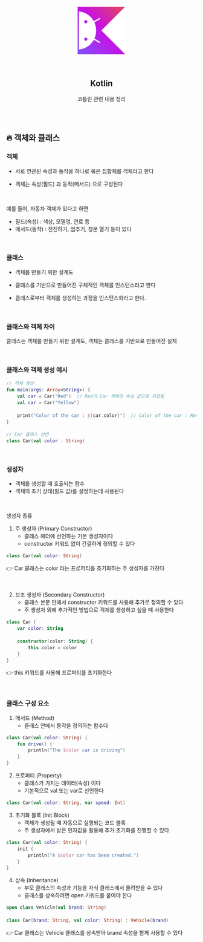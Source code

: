 <div align="center">
  <p>
    <img src="../README.assets/kotlin-hero.png">
  </p>
  <br>
  <h2>Kotlin</h2>
  <p>코틀린 관련 내용 정리</p>
  <br>
  <br>
</div>

## 🔥 객체와 클래스

### 객체

- 서로 연관된 속성과 동작을 하나로 묶은 집합체를 객체라고 한다

- 객체는 속성(필드) 과 동작(메서드) 으로 구성된다

<br>

예를 들어, 자동차 객체가 있다고 하면

- 필드(속성) : 색상, 모델명, 연료 등
- 메서드(동작) : 전진하기, 멈추기, 창문 열기 등이 있다

<br>

### 클래스

- 객체를 만들기 위한 설계도

- 클래스를 기반으로 만들어진 구체적인 객체를 인스턴스라고 한다

- 클래스로부터 객체를 생성하는 과정을 인스턴스화라고 한다.

<br>

### 클래스와 객체 차이

클래스는 객체를 만들기 위한 설계도, 객체는 클래스를 기반으로 만들어진 실체

<br>

### 클래스와 객체 생성 예시

```kotlin
// 객체 생성
fun main(args: Array<String>) {
    val car = Car("Red")  // Red가 Car 객체의 속성 값으로 지정됨
    val car = Car("Yellow")
  
    print("Color of the car : ${car.color}")  // Color of the car : Red
}

// Car 클래스 선언
class Car(val color : String)
```

<br>

### 생성자

- 객체를 생성할 때 호출되는 함수
- 객체의 초기 상태(필드 값)를 설정하는데 사용된다

<br>

생성자 종류

1. 주 생성자 (Primary Constructor)
   - 클래스 헤더에 선언하는 기본 생성자이다
   - constructor 키워드 없이 간결하게 정의할 수 있다

```kotlin
class Car(val color: String)
```

👉 Car 클래스는 color 라는 프로퍼티를 초기화하는 주 생성자를 가진다

<br>

2. 보조 생성자 (Secondary Constructor)
   - 클래스 본문 안에서 constructor 키워드를 사용해 추가로 정의할 수 있다
   - 주 생성자 외에 추가적인 방법으로 객체를 생성하고 싶을 때 사용한다

```kotlin
class Car {
    var color: String

    constructor(color: String) {
        this.color = color
    }
}
```

👉 this 키워드를 사용해 프로퍼티를 초기화한다

<br>

### 클래스 구성 요소

1. 메서드 (Method)
   - 클래스 안에서 동작을 정의하는 함수다

```kotlin
class Car(val color: String) {
    fun drive() {
        println("The $color car is driving")
    }
}
```

2. 프로퍼티 (Property)
   - 클래스가 가지는 데이터(속성) 이다
   - 기본적으로 val 또는 var로 선언한다

```kotlin
class Car(val color: String, var speed: Int)
```

3. 초기화 블록 (Init Block)
   - 객체가 생성될 때 자동으로 실행되는 코드 블록
   - 주 생성자에서 받은 인자값을 활용해 추가 초기화를 진행할 수 있다

```kotlin
class Car(val color: String) {
    init {
        println("A $color car has been created.")
    }
}
```

4. 상속 (Inheritance)
   - 부모 클래스의 속성과 기능을 자식 클래스에서 물려받을 수 있다
   - 클래스를 상속하려면 open 키워드를 붙여야 한다

```kotlin
open class Vehicle(val brand: String)

class Car(brand: String, val color: String) : Vehicle(brand)
```

👉 Car 클래스는 Vehicle 클래스를 상속받아 brand 속성을 함께 사용할 수 있다
